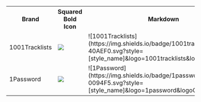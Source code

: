 <table><tr><th>Brand</th><th>Squared Bold Icon</th><th>Markdown </th></tr><tr><td>1001Tracklists</td><td><img src='https://img.shields.io/badge/1001tracklists-40AEF0.svg?style=for-the-badge&logo=1001tracklists&logoColor=white' /></td><td>![1001Tracklists](https://img.shields.io/badge/1001tracklists-40AEF0.svg?style=[style_name]&logo=1001tracklists&logoColor=white)</td></tr>
<tr><td>1Password</td><td><img src='https://img.shields.io/badge/1password-0094F5.svg?style=for-the-badge&logo=1password&logoColor=white' /></td><td>![1Password](https://img.shields.io/badge/1password-0094F5.svg?style=[style_name]&logo=1password&logoColor=white)</td></tr>
</table></details>